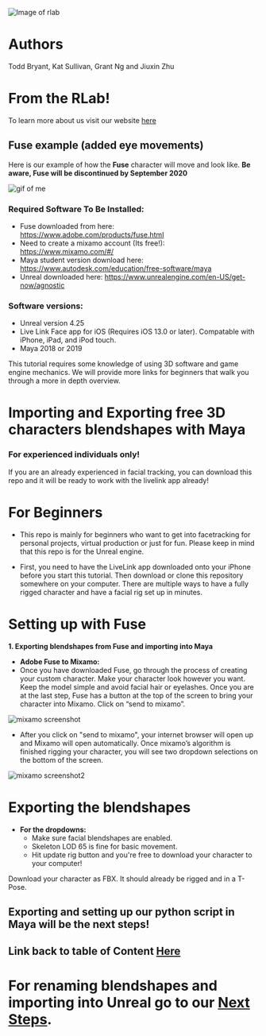 ![Image of rlab](https://i.ibb.co/3zsstG6/Group-3.png)


# Authors

Todd Bryant, Kat Sullivan, Grant Ng and Jiuxin Zhu

# From the RLab!

To learn more about us visit our website [here](https://www.rlab.nyc/)

## Fuse example (added eye movements) 

Here is our example of how the **Fuse** character will move and look like. **Be aware, Fuse will be discontinued by September 2020**

![gif of me](Media/rlabfuse.gif)


### Required Software To Be Installed: 
* Fuse downloaded from here: https://www.adobe.com/products/fuse.html
* Need to create a mixamo account (Its free!): https://www.mixamo.com/#/
* Maya student version download here: https://www.autodesk.com/education/free-software/maya
* Unreal downloaded here: https://www.unrealengine.com/en-US/get-now/agnostic
### Software versions:
* Unreal version 4.25 
* Live Link Face app for iOS (Requires iOS 13.0 or later). Compatable with iPhone, iPad, and iPod touch. 
* Maya 2018 or 2019 

This tutorial requires some knowledge of using 3D software and game engine mechanics. We will provide more links for beginners that walk you through a more in depth overview. 

# Importing and Exporting free 3D characters blendshapes with Maya

### For experienced individuals only!
If you are an already experienced in facial tracking, you can download this repo and it will be ready to work with the livelink app already!

# For Beginners
 - This repo is mainly for beginners who want to get into facetracking for personal projects, virtual production or just for fun. Please keep in mind that this repo is for the Unreal engine. 

 - First, you need to have the LiveLink app downloaded onto your iPhone before you start this tutorial. Then download or clone this repository somewhere on your computer. There are multiple ways to have a fully rigged character and have a facial rig set up in minutes. 

# Setting up with Fuse

**1. Exporting blendshapes from Fuse and importing into Maya**
   - **Adobe Fuse to Mixamo:**
   - Once you have downloaded Fuse, go through the process of creating your custom character. Make your character look however you want. Keep the model simple and avoid facial hair or eyelashes. Once you are at the last step, Fuse has a button at the top of the screen to bring your character into Mixamo. Click on “send to mixamo”. 

![mixamo screenshot](https://i.ibb.co/CM961X8/Annotation-2020-02-06-151238.png)

   - After you click on "send to mixamo", your internet browser will open up and Mixamo will open automatically. Once mixamo’s algorithm is finished rigging your character, you will see two dropdown selections on the bottom of the screen. 

   ![mixamo screenshot2](https://i.ibb.co/n30TyF1/Annotation-2020-02-06-151833.png)

# Exporting the blendshapes

   - **For the dropdowns:**
     - Make sure facial blendshapes are enabled.
     - Skeleton LOD 65 is fine for basic movement. 
     - Hit update rig button and you're free to download your character to your computer! 

Download your character as FBX. It should already be rigged and in a T-Pose.
   

## Exporting and setting up our python script in Maya will be the next steps!

## Link back to table of Content [Here](https://github.com/RLabNYC/Rlab_FaceTracking_fuse)

# For renaming blendshapes and importing into Unreal go to our [Next Steps](https://github.com/RLabNYC/Rlab_FaceTracking_fuse/blob/master/RUNSCRIPT.md).


